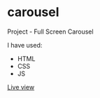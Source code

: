 # carousel
Project - Full Screen Carousel

I have used: 
- HTML
- CSS
- JS

[Live view](http://nataliamazurczak.pl/carousel/.)
